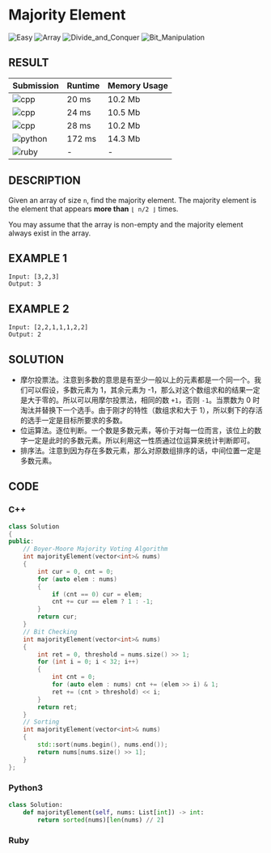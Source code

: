 # Majority Element

![Easy](https://img.shields.io/badge/-Easy-5cb85c.svg) ![Array](https://img.shields.io/badge/数组-Array-007ec6.svg) ![Divide_and_Conquer](https://img.shields.io/badge/分治法-Divide_and_Conquer-007ec6.svg) ![Bit_Manipulation](https://img.shields.io/badge/位运算-Bit_Manipulation-007ec6.svg)

## RESULT

| Submission                                                            | Runtime | Memory Usage |
| --------------------------------------------------------------------- | ------- | ------------ |
| ![cpp](https://img.shields.io/badge/leetcode169--bmv-cpp-f34b7d.svg)  | 20 ms   | 10.2 Mb      |
| ![cpp](https://img.shields.io/badge/leetcode169--bit-cpp-f34b7d.svg)  | 24 ms   | 10.5 Mb      |
| ![cpp](https://img.shields.io/badge/leetcode169--sort-cpp-f34b7d.svg) | 28 ms   | 10.2 Mb      |
| ![python](https://img.shields.io/badge/leetcode169-py-3572A5.svg)     | 172 ms  | 14.3 Mb      |
| ![ruby](https://img.shields.io/badge/leetcode169-rb-701516.svg)       | -       | -            |

## DESCRIPTION

Given an array of size `n`, find the majority element. The majority element is the element that appears **more than** `⌊ n/2 ⌋` times.

You may assume that the array is non-empty and the majority element always exist in the array.

## EXAMPLE 1

```plain
Input: [3,2,3]
Output: 3
```

## EXAMPLE 2

```plain
Input: [2,2,1,1,1,2,2]
Output: 2
```

## SOLUTION

* 摩尔投票法。注意到多数的意思是有至少一般以上的元素都是一个同一个。我们可以假设，多数元素为 1，其余元素为 -1，那么对这个数组求和的结果一定是大于零的。所以可以用摩尔投票法，相同的数 `+1`，否则 `-1`。当票数为 0 时淘汰并替换下一个选手。由于刚才的特性（数组求和大于 1），所以剩下的存活的选手一定是目标所要求的多数。
* 位运算法。逐位判断。一个数是多数元素，等价于对每一位而言，该位上的数字一定是此时的多数元素。所以利用这一性质通过位运算来统计判断即可。
* 排序法。注意到因为存在多数元素，那么对原数组排序的话，中间位置一定是多数元素。

## CODE

### C++

```cpp
class Solution
{
public:
    // Boyer-Moore Majority Voting Algorithm
    int majorityElement(vector<int>& nums)
    {
        int cur = 0, cnt = 0;
        for (auto elem : nums)
        {
            if (cnt == 0) cur = elem;
            cnt += cur == elem ? 1 : -1;
        }
        return cur;
    }
    // Bit Checking
    int majorityElement(vector<int>& nums)
    {
        int ret = 0, threshold = nums.size() >> 1;
        for (int i = 0; i < 32; i++)
        {
            int cnt = 0;
            for (auto elem : nums) cnt += (elem >> i) & 1;
            ret += (cnt > threshold) << i;
        }
        return ret;
    }
    // Sorting
    int majorityElement(vector<int>& nums)
    {
        std::sort(nums.begin(), nums.end());
        return nums[nums.size() >> 1];
    }
};
```

### Python3

```python
class Solution:
    def majorityElement(self, nums: List[int]) -> int:
        return sorted(nums)[len(nums) // 2]
```

### Ruby

